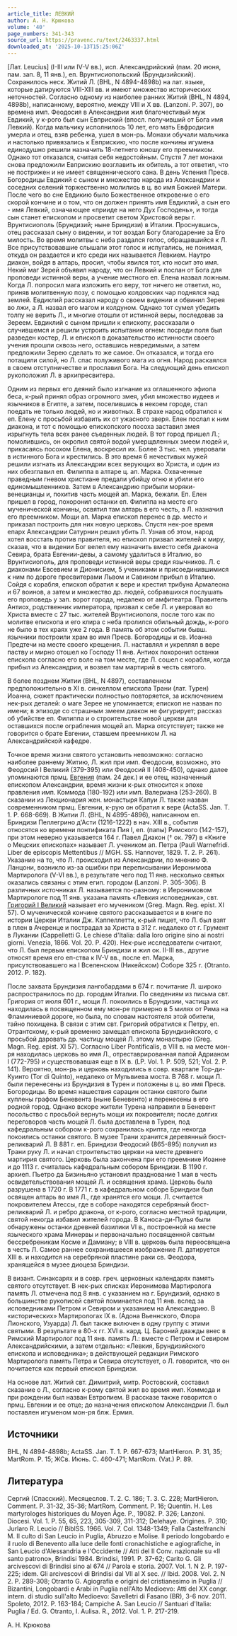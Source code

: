 ```yaml
---
article_title: ЛЕВКИЙ
author: А. Н. Крюкова
volume: '40'
page_numbers: 341-343
source_url: https://pravenc.ru/text/2463337.html
downloaded_at: '2025-10-13T15:25:06Z'
---
```


[Лат. Leucius] (I-III или IV-V вв.), исп. Александрийский (пам. 20 июня, пам. зап. 8, 11 янв.), еп. Врунтисиопольский (Брундизийский). Сохранилось неск. Житий Л. (BHL, N 4894-4898b) на лат. языке, которые датируются VIII-XIII вв. и имеют множество исторических неточностей. Согласно одному из наиболее ранних Житий (BHL, N 4894, 4898b), написанному, вероятно, между VIII и X вв. (Lanzoni. P. 307), во времена имп. Феодосия в Александрии жил благочестивый муж Евдикий, у к-рого был сын Евприский (впосл. получивший от Бога имя Левкий). Когда мальчику исполнилось 10 лет, его мать Евфродисия умерла и отец, взяв ребенка, ушел в мон-рь. Монахи обучали мальчика и настолько привязались к Евприскию, что после кончины игумена единодушно решили назначить 18-летнего юношу его преемником. Однако тот отказался, считая себя недостойным. Спустя 7 лет монахи снова предложили Евприскию возглавить их обитель, а тот ответил, что не пострижен и не имеет священнического сана. В день Успения Пресв. Богородицы Евдикий с сыном и множество народа из Александрии и соседних селений торжественно молились в ц. во имя Божией Матери. После чего во сне Евдикию было Божественное откровение о его скорой кончине и о том, что он должен принять имя Евдиклий, а сын его - имя Левкий, означающее «прииде на него Дух Господень», и тогда сын станет епископом и просветит светом Христовой веры г. Врунтисиополь (Брундизий; ныне Бриндизи) в Италии. Проснувшись, отец рассказал сыну о видении, и тот воздал Богу благодарение за Его милость. Во время молитвы с неба раздался голос, обращавшийся к Л. Все присутствовавшие слышали этот голос и испугались, не понимая, откуда он раздается и кто среди них называется Левкием. Наутро диакон, войдя в алтарь, просил, чтобы явился тот, кто носит это имя. Некий маг Зерей объявил народу, что он Левкий и послан от Бога для проповеди истинной веры, а учение местного еп. Елена назвал ложным. Когда Л. попросил мага изложить его веру, тот ничего не ответил, но, приняв молитвенную позу, с помощью колдовских чар поднялся над землей. Евдиклий рассказал народу о своем видении и обвинил Зерея во лжи, а Л. назвал его магом и колдуном. Однако тот сумел убедить толпу не верить Л., и многие отошли от истинной веры, последовав за Зереем. Евдиклий с сыном пришли к епископу, рассказали о случившемся и решили устроить испытание огнем: посреди поля был разведен костер, Л. и епископ в доказательство истинности своего учения прошли сквозь него, оставшись невредимыми, а затем предложили Зерею сделать то же самое. Он отказался, и тогда его потащили силой, но Л. спас полуживого мага из огня. Народ раскаялся в своем отступничестве и прославил Бога. На следующий день епископ рукоположил Л. в архипресвитера.

Одним из первых его деяний было изгнание из оглашенного эфиопа беса, к-рый принял образ огромного змея, убил множество иудеев и язычников в Египте, а затем, поселившись в некоем городе, стал поедать не только людей, но и животных. В страхе народ обратился к еп. Елену с просьбой избавить их от ужасного зверя. Елен послал к ним диакона, и тот с помощью епископского посоха заставил змея изрыгнуть тела всех ранее съеденных людей. В тот город пришел Л.; помолившись, он окропил святой водой умерщвленных змеем людей и, прикасаясь посохом Елена, воскресил их. Более 3 тыс. чел. уверовали в истинного Бога и крестились. В это время 6 нечестивых мужей решили изгнать из Александрии всех верующих во Христа, и один из них обезглавил еп. Филиппа в алтаре ц. ап. Марка. Охваченные праведным гневом христиане предали убийцу огню и убили его единомышленников. Затем в Александрию прибыли моряки-венецианцы и, похитив часть мощей ап. Марка, бежали. Еп. Елен пришел в город, похоронил останки еп. Филиппа на месте его мученической кончины, освятил там алтарь в его честь, а Л. назначил его преемником. Мощи ап. Марка епископ перенес в др. место и приказал построить для них новую церковь. Спустя нек-рое время епарх Александрии Сатурнин решил убить Л. Узнав об этом, народ хотел восстать против правителя, но епископ призвал жителей к миру, сказав, что в видении Бог велел ему назначить вместо себя диакона Севира, брата Евгении-девы, а самому удалиться в Италию, во Врунтисиополь, для проповеди истинной веры среди язычников. Л. с диаконами Евсевием и Дионисием, 5 учениками и присоединившимися к ним по дороге пресвитерами Львом и Савином прибыл в Италию. Сойдя с корабля, епископ обратил к вере и крестил трибуна Армалеона и 67 воинов, а затем и множество др. людей, собравшихся послушать его проповедь у зап. ворот города, недалеко от амфитеатра. Правитель Антиох, родственник императора, призвал к себе Л. и уверовал во Христа вместе с 27 тыс. жителей Врунтисиополя, после того как по молитве епископа и его клира с неба пролился обильный дождь, к-рого не было в тех краях уже 2 года. В память об этом событии бывш. язычники построили храм во имя Пресв. Богородицы и св. Иоанна Предтечи на месте своего крещения. Л. наставлял и укреплял в вере паству и мирно отошел ко Господу 11 янв. Антиох похоронил останки епископа согласно его воле на том месте, где Л. сошел с корабля, когда прибыл из Александрии, и возвел там мартирий в честь святого.

В более позднем Житии (BHL, N 4897), составленном предположительно в XI в. синкеллом епископа Трани (лат. Турен) Иоанна, сюжет практически полностью повторяется, за исключением нек-рых деталей: о маге Зерее не упоминается; епископ не назван по имени; в эпизоде со страшным змеем диакон не фигурирует; рассказ об убийстве еп. Филиппа и о строительстве новой церкви для оставшихся после ограбления мощей ап. Марка отсутствует; также не говорится о брате Евгении, ставшем преемником Л. на Александрийской кафедре.

Точное время жизни святого установить невозможно: согласно наиболее раннему Житию, Л. жил при имп. Феодосии, возможно, это Феодосий I Великий (379-395) или Феодосий II (408-450), однако далее упоминаются прмц. [Евгения](https://pravenc.ru/text/Евгений.html) (пам. 24 дек.) и ее отец, назначенный епископом Александрии, время жизни к-рых относится к эпохе правления имп. Коммода (180-192) или имп. Валериана (253-260). В сказании из Лекционария жен. монастыря Капуи Л. также назван современником прмц. Евгении, к-рую он обратил к вере (ActaSS. Jan. T. 1. P. 668-669). В Житии Л. (BHL, N 4895-4896), написанном еп. Бриндизи Пеллегрино д'Асти (1216-1222) в нач. XIII в., события относятся ко времени понтификата Пия I, еп. (папы) Римского (142-157), при этом неверно указывается 164 г. Павел Диакон († ок. 797) в «Книге о Мецских епископах» называет Л. учеником ап. Петра (Pauli Warnefridi. Liber de episcopis Mettentibus // MGH. SS. Hannover, 1829. T. 2. P. 261). Указание на то, что Л. происходил из Александрии, по мнению Ф. Ланцони, возникло из-за ошибки при переписывании Иеронимова Мартиролога (V-VI вв.), в результате чего под 11 янв. несколько святых оказались связаны с этим егип. городом (Lanzoni. P. 305-306). В различных источниках Л. называется по-разному: в Иеронимовом Мартирологе под 11 янв. указана память «Левкия исповедника», свт. [Григорий I Великий](<https://pravenc.ru/text/Григорий I Великий.html>) называет его мучеником (Greg. Magn. Reg. epist. XI 57). О мученической кончине святого рассказывается и в книге по истории Церкви Италии Дж. Каппеллетти, к-рый пишет, что Л. был взят в плен в Ачеренце и пострадал за Христа в 312 г. недалеко от г. Грумент в Лукании (Cappelletti G. Le chiese d'Italia: dalla loro origine sino ai nostri giorni. Venezia, 1866. Vol. 20. P. 420). Нек-рые исследователи считают, что Л. был первым епископом Бриндизи и жил ок. II-III вв., другие относят время его еп-ства к IV-V вв., после еп. Марка, присутствовавшего на I Вселенском (Никейском) Соборе 325 г. (Otranto. 2012. P. 182).

После захвата Брундизия лангобардами в 674 г. почитание Л. широко распространилось по др. городам Италии. По сведениям из письма свт. Григория от июля 601 г., мощи Л. покоились в Брундизии, частица их находилась в посвященном ему мон-ре примерно в 5 милях от Рима на Фламиниевой дороге, но была, по словам настоятеля этой обители, тайно похищена. В связи с этим свт. Григорий обратился к Петру, еп. Отрантскому, к-рый временно замещал епископа Брундизийского, с просьбой даровать др. частицу мощей Л. этому монастырю (Greg. Magn. Reg. epist. XI 57). Согласно Liber Pontificalis, в VIII в. на месте мон-ря находилась церковь во имя Л., отреставрированная папой Адрианом I (772-795) и существовавшая еще в IX в. (LP. Vol. 1. P. 509, 521; Vol. 2. P. 141). Вероятно, мон-рь и церковь находились в совр. квартале Тор-ди-Куинтo (Tor di Quinto), недалеко от Мульвиева моста. В 768 г. мощи Л. были перенесены из Брундизия в Турен и положены в ц. во имя Пресв. Богородицы. Во время нашествия сарацин останки святого были куплены графом Беневента (ныне Беневенто) и перенесены в его родной город. Однако вскоре жители Турена направили в Беневент посольство с просьбой вернуть мощи их покровителя; после долгих переговоров часть мощей Л. была доставлена в Турен, под кафедральным собором к-рого сохранилась крипта, где некогда покоились останки святого. В музее Трани хранится деревянный бюст-реликварий Л. В 881 г. еп. Бриндизи Феодосий (865-895) получил из Трани руку Л. и начал строительство церкви на месте древнего мартирия святого. Церковь была закончена при его преемнике Иоанне и до 1113 г. считалась кафедральным собором Бриндизи. В 1190 г. архиеп. Пьетро да Бизиньяно установил празднование 1 мая в честь освидетельствования мощей Л. и освящения храма. Церковь была разрушена в 1720 г. В 1771 г. в кафедральном соборе Бриндизи был освящен алтарь во имя Л., где хранятся его мощи. Л. считается покровителем Атессы, где в соборе находятся серебряный бюст-реликварий Л. и ребро дракона, от к-рого, согласно местной традиции, святой некогда избавил жителей города. В Каноса-ди-Пулья были обнаружены останки древней базилики VI в., построенной на месте языческого храма Минервы и первоначально посвященной святым бессребреникам Косме и Дамиану; в VIII в. церковь была переосвящена в честь Л. Самое раннее сохранившееся изображение Л. датируется XIII в. и находится на серебряной пластине раки св. Феодора, хранящейся в музее диоцеза Бриндизи.

В визант. Синаксарях и в совр. греч. церковных календарях память святого отсутствует. В нек-рых списках Иеронимова Мартиролога память Л. отмечена под 8 янв. с указанием на г. Брундизий, однако в большинстве рукописей святой поминается под 11 янв. вслед за исповедниками Петром и Севиром и указанием на Александрию. В «исторических» Мартирологах IX в. (Адона Вьеннского, Флора Лионского, Узуарда) Л. был также включен в одну группу с этими святыми. В результате в 80-х гг. XVI в. кард. Ц. Бароний дважды внес в Римский Мартиролог под 11 янв. память Л.: вместе с Петром и Севиром Александрийскими, а затем отдельно: «Левкия, Брундизийского епископа и исповедника»; в действующей редакции Римского Мартиролога память Петра и Севира отсутствует, о Л. говорится, что он почитается как первый епископ Бриндизи.

На основе лат. Житий свт. Димитрий, митр. Ростовский, составил сказание о Л., согласно к-рому святой жил во время имп. Коммода и при рождении был назван Евтропием. В рассказе также говорится о прмц. Евгении и ее отце; до назначения епископом Александрии Л. был поставлен игуменом мон-ря блж. Ермия.

## Источники

BHL, N 4894-4898b; ActaSS. Jan. T. 1. P. 667-673; MartHieron. P. 31, 35; MartRom. P. 15; ЖСв. Июнь. С. 460-471; MartRom. (Vat.) P. 89.

## Литература

Сергий (Спасский). Месяцеслов. Т. 2. С. 186; Т. 3. С. 228; MartHieron. Comment. P. 31-32, 35-36; MartRom. Comment. P. 16; Quentin. H. Les martyrologes historiques du Moyen Âge. P., 19082. P. 326; Lanzoni. Diocesi. Vol. 1. P. 55, 65, 223, 305-309, 311-312; Delehaye. Origines. P. 310; Jurlaro R. Leucio // BiblSS. 1966. Vol. 7. Col. 1348-1349; Falla Castelfranchi M. Il culto di San Leucio in Puglia, Abruzzo e Molise. Il periodo longobardo e il ruolo di Benevento alla luce delle fonti cronachistiche e agiografiche, in San Leucio d'Alessandria e l'Occidente // Atti del II Conv. nazionale su «Il santo patrono», Brindisi 1984. Brindisi, 1991. P. 37-62; Carito G. Gli arcivescovi di Brindisi sino al 674 // Parola e storia. 2007. Vol. 1. N 2. P. 197-225; idem. Gli arcivescovi di Brindisi dal VII al X sec. // Ibid. 2008. Vol. 2. N 2. P. 289-308; Otranto G. Agiografia e origini del cristianesimo in Puglia // Bizantini, Longobardi e Arabi in Puglia nell'Alto Medioevo: Atti del XX congr. intern. di studio sull'alto Medioevo: Savelletri di Fasano (BR), 3-6 nov. 2011. Spoleto, 2012. P. 163-184; Campiche A. San Leucio // Santuari d'Italia: Puglia / Ed. G. Otranto, I. Aulisa. R., 2012. Vol. 1. P. 217-219.

А. Н. Крюкова
